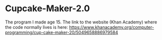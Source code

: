 # Cupcake-Maker-2.0
The program I made age 15. The link to the website (Khan Academy) where the code normally lives is here: https://www.khanacademy.org/computer-programming/cup-cake-maker-20/5049658886979584 
